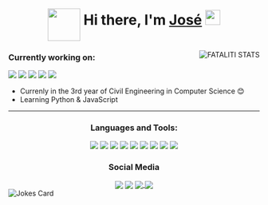 
<div align="center">
   <h1>
      <img align="middle" src="https://user-images.githubusercontent.com/49794011/111344331-0c36dc80-865b-11eb-8592-85abecac5393.png" width=65 height=65 />
      Hi there, I'm <a href="https://github.com/GODfataliti">José</a> <img src="https://media.giphy.com/media/hvRJCLFzcasrR4ia7z/giphy.gif" width="30px"> </h1>
</div>

<!--[![Fataliti's GitHub stats](https://github-readme-stats.vercel.app/api?username=GODfataliti&count_private=true&show_icons=true&theme=radical)](https://github.com/GODfataliti/github-readme-stats)
<p align="left"> 
</p>
-->



<a href="#Fataliti-title">
   <img src="https://github-readme-stats.vercel.app/api?username=GODfataliti&count_private=true&show_icons=true&theme=radical" alt="FATALITI STATS" align="right" />
</a>

### Currently working on:
<a src="https://github.com/"><img src="https://img.icons8.com/nolan/64/github.png"/></a>
<a src="https://www.javascript.com/"><img src="https://img.icons8.com/nolan/64/javascript.png"/></a>
<a src="https://www.w3schools.com/css/"><img src="https://img.icons8.com/nolan/64/css-filetype.png"/></a>
<a src="https://www.w3schools.com/html/"><img src="https://img.icons8.com/nolan/64/html-5.png"/></a>
<a src="https://www.python.org/"> <img src="https://img.icons8.com/nolan/64/python.png"/> </a>

- Currenly in the 3rd year of Civil Engineering in Computer Science 😊
- Learning Python & JavaScript
----
<div align="center">
   <h3 align="center"> Languages and Tools: </h3>
   <a align="center"><img src="https://img.icons8.com/nolan/64/java-coffee-cup-logo.png"/></a>
   <a align="center"><img src="https://img.icons8.com/nolan/64/github.png"/></a>
   <a align="middle"><img src="https://img.icons8.com/nolan/64/copyright.png"/></a>
   <a align="middle"><img src="https://img.icons8.com/nolan/64/javascript.png"/></a>
   <a align="middle"><img src="https://img.icons8.com/nolan/64/css-filetype.png"/></a>
   <a align="middle"><img src="https://img.icons8.com/nolan/64/html-5.png"/></a>
   <a align="middle"><img src="https://img.icons8.com/nolan/64/python.png"/></a>
   <a align="middle"><img src="https://img.icons8.com/nolan/64/mysql.png"/></a>
   <a align="middle"><img src="https://img.icons8.com/nolan/64/sublime-text-new-logo.png"/> </a>
</div>

<div align="center">
   <h3 align="center">Social Media</h3>
   <a href="https://twitch.tv/fataliti" target="_blank"><img align="center" src="https://img.icons8.com/nolan/64/twitch.png"/></a>
   <a href="https://www.instagram.com/fataliti_joze/" target="_blank"><img align="center" src="https://img.icons8.com/nolan/64/instagram-new.png"/></a>
   <a href="https://www.linkedin.com/in/fatalitigonzalezjose/" target="_blank"><img align="center" src="https://img.icons8.com/nolan/64/linkedin.png"/> </a>
   <a href="https://steamcommunity.com/id/thepr0fataliti" target="_blank"><img align="center" src="https://img.icons8.com/nolan/64/steam--v2.png"/> </a>
</div>

<img align="center" src="https://readme-jokes.vercel.app/api" alt="Jokes Card" />


